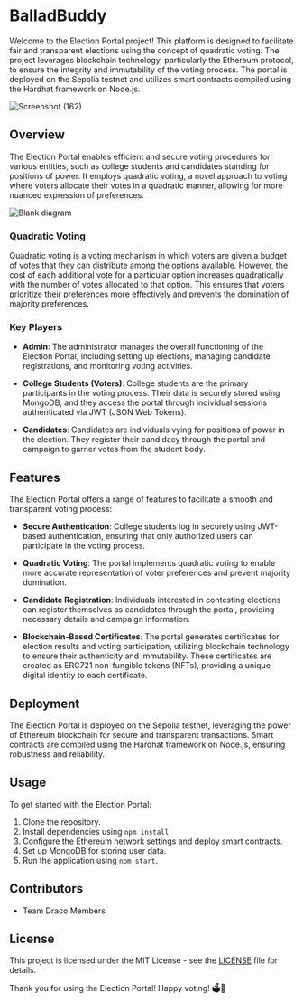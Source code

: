 ﻿# BalladBuddy

Welcome to the Election Portal project! This platform is designed to facilitate fair and transparent elections using the concept of quadratic voting. The project leverages blockchain technology, particularly the Ethereum protocol, to ensure the integrity and immutability of the voting process. The portal is deployed on the Sepolia testnet and utilizes smart contracts compiled using the Hardhat framework on Node.js.

![Screenshot (162)](https://github.com/hemantchaurasia2004/BalladBuddy/assets/115251521/8e4f9b32-bd5e-41ac-b8ae-45ec8e8cb8f0)


## Overview

The Election Portal enables efficient and secure voting procedures for various entities, such as college students and candidates standing for positions of power. It employs quadratic voting, a novel approach to voting where voters allocate their votes in a quadratic manner, allowing for more nuanced expression of preferences.

![Blank diagram](https://github.com/hemantchaurasia2004/BalladBuddy/assets/115251521/8e2070de-0bfc-4a59-a613-c29e3af27a44)


### Quadratic Voting

Quadratic voting is a voting mechanism in which voters are given a budget of votes that they can distribute among the options available. However, the cost of each additional vote for a particular option increases quadratically with the number of votes allocated to that option. This ensures that voters prioritize their preferences more effectively and prevents the domination of majority preferences.

### Key Players

- **Admin**: The administrator manages the overall functioning of the Election Portal, including setting up elections, managing candidate registrations, and monitoring voting activities.
  
- **College Students (Voters)**: College students are the primary participants in the voting process. Their data is securely stored using MongoDB, and they access the portal through individual sessions authenticated via JWT (JSON Web Tokens).
  
- **Candidates**: Candidates are individuals vying for positions of power in the election. They register their candidacy through the portal and campaign to garner votes from the student body.

## Features

The Election Portal offers a range of features to facilitate a smooth and transparent voting process:

- **Secure Authentication**: College students log in securely using JWT-based authentication, ensuring that only authorized users can participate in the voting process.
  
- **Quadratic Voting**: The portal implements quadratic voting to enable more accurate representation of voter preferences and prevent majority domination.
  
- **Candidate Registration**: Individuals interested in contesting elections can register themselves as candidates through the portal, providing necessary details and campaign information.
  
- **Blockchain-Based Certificates**: The portal generates certificates for election results and voting participation, utilizing blockchain technology to ensure their authenticity and immutability. These certificates are created as ERC721 non-fungible tokens (NFTs), providing a unique digital identity to each certificate.

## Deployment

The Election Portal is deployed on the Sepolia testnet, leveraging the power of Ethereum blockchain for secure and transparent transactions. Smart contracts are compiled using the Hardhat framework on Node.js, ensuring robustness and reliability.

## Usage

To get started with the Election Portal:

1. Clone the repository.
2. Install dependencies using `npm install`.
3. Configure the Ethereum network settings and deploy smart contracts.
4. Set up MongoDB for storing user data.
5. Run the application using `npm start`.

## Contributors

- Team Draco Members

## License

This project is licensed under the MIT License - see the [LICENSE](LICENSE) file for details.

Thank you for using the Election Portal! Happy voting! 🗳️🎉
